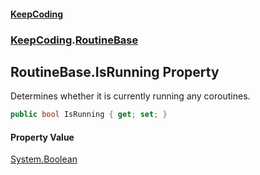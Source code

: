 #### [KeepCoding](index.md 'index')
### [KeepCoding](KeepCoding.md 'KeepCoding').[RoutineBase](KeepCoding_RoutineBase.md 'KeepCoding.RoutineBase')
## RoutineBase.IsRunning Property
Determines whether it is currently running any coroutines.  
```csharp
public bool IsRunning { get; set; }
```
#### Property Value
[System.Boolean](https://docs.microsoft.com/en-us/dotnet/api/System.Boolean 'System.Boolean')
